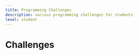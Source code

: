 ```yaml
---
title: Programming Challenges
description: various programming challenges for students
level: student
--- 
```


# Challenges

